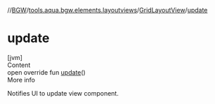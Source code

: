 //[BGW](../../../index.md)/[tools.aqua.bgw.elements.layoutviews](../index.md)/[GridLayoutView](index.md)/[update](update.md)



# update  
[jvm]  
Content  
open override fun [update](update.md)()  
More info  


Notifies UI to update view component.

  



